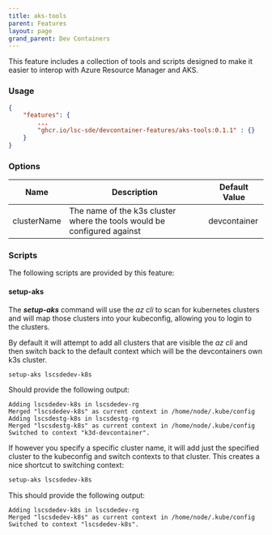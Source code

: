 ```yaml
---
title: aks-tools
parent: Features
layout: page
grand_parent: Dev Containers
---
```


This feature includes a collection of tools and scripts designed to make it easier to interop with Azure Resource Manager and AKS.

### Usage

```json
{
    "features": {
        ...
		"ghcr.io/lsc-sde/devcontainer-features/aks-tools:0.1.1" : {}
    }
}
```

### Options

| Name | Description | Default Value |
| --- | --- | --- |
| clusterName | The name of the k3s cluster where the tools would be configured against | devcontainer |

### Scripts
The following scripts are provided by this feature:

#### setup-aks
The ***setup-aks*** command will use the *az cli* to scan for kubernetes clusters and will map those clusters into your kubeconfig, allowing you to login to the clusters.

By default it will attempt to add all clusters that are visible the *az cli* and then switch back to the default context which will be the devcontainers own k3s cluster. 

```bash
setup-aks lscsdedev-k8s
```

Should provide the following output:

```text
Adding lscsdedev-k8s in lscsdedev-rg
Merged "lscsdedev-k8s" as current context in /home/node/.kube/config
Adding lscsdestg-k8s in lscsdestg-rg
Merged "lscsdestg-k8s" as current context in /home/node/.kube/config
Switched to context "k3d-devcontainer".
```

If however you specify a specific cluster name, it will add just the specified cluster to the kubeconfig and switch contexts to that cluster. This creates a nice shortcut to switching context:


```bash
setup-aks lscsdedev-k8s
```

This should provide the following output:

```text
Adding lscsdedev-k8s in lscsdedev-rg
Merged "lscsdedev-k8s" as current context in /home/node/.kube/config
Switched to context "lscsdedev-k8s".
```